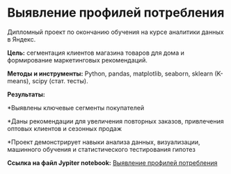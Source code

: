 # **Выявление профилей потребления**

Дипломный проект по окончанию обучения на курсе аналитики данных в Яндекс.

**Цель:** сегментация клиентов магазина товаров для дома и формирование маркетинговых рекомендаций.

**Методы и инструменты:** Python, pandas, matplotlib, seaborn, sklearn (K-means), scipy (стат. тесты).

**Результаты:**

*Выявлены ключевые сегменты покупателей

*Даны рекомендации для увеличения повторных заказов, привлечения оптовых клиентов и сезонных продаж

*Проект демонстрирует навыки анализа данных, визуализации, машинного обучения и статистического тестирования гипотез

**Ссылка на файл Jypiter notebook:** [Выявление профилей потребления](https://github.com/Natasha-ign/Projects/blob/main/e-com_customer%20clusters/e-com_%D0%B2%D1%8B%D1%8F%D0%B2%D0%BB%D0%B5%D0%BD%D0%B8%D0%B5%20%D0%BF%D1%80%D0%BE%D1%84%D0%B8%D0%BB%D0%B5%D0%B9%20%D0%BF%D0%BE%D1%82%D1%80%D0%B5%D0%B1%D0%BB%D0%B5%D0%BD%D0%B8%D1%8F.ipynb)
